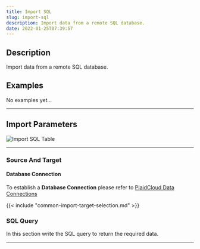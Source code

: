 ```yaml
---
title: Import SQL
slug: import-sql
description: Import data from a remote SQL database.
date: 2022-01-25T07:39:57
---
```


## Description


Import data from a remote SQL database.

## Examples

No examples yet...

---

## Import Parameters

![Import SQL Table](/images/import_remote_sql_table.png)

---

### Source And Target
#### Database Connection

To establish a **Database Connection** please refer to 
[PlaidCloud Data Connections](https://docs.plaidcloud.com/docs/tools/data-connections/)


{{< include "common-import-target-selection.md" >}}

### SQL Query
In this section write the SQL query to return the required data. 

---


